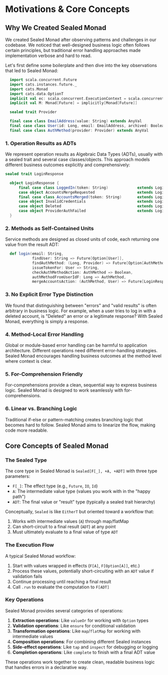 # Motivations & Core Concepts

## Why We Created Sealed Monad

We created Sealed Monad after observing patterns and challenges in our codebase. We noticed that well-designed business logic often follows certain principles, but traditional error handling approaches made implementation verbose and hard to read.

Let's first define some boilerplate and then dive into the key observations that led to Sealed Monad:

```scala mdoc:reset-object
  import scala.concurrent.Future
  import cats.instances.future._
  import cats.Monad
  import cats.data.OptionT
  implicit val ec: scala.concurrent.ExecutionContext = scala.concurrent.ExecutionContext.global
  implicit val M: Monad[Future] = implicitly[Monad[Future]]

  sealed trait Provider

  final case class EmailAddress(value: String) extends AnyVal
  final case class User(id: Long, email: EmailAddress, archived: Boolean)
  final case class AuthMethod(provider: Provider) extends AnyVal
```

### 1. Operation Results as ADTs

We represent operation results as Algebraic Data Types (ADTs), usually with a sealed trait and several case classes/objects. This approach models different business outcomes explicitly and comprehensively:

```scala mdoc
sealed trait LoginResponse

  object LoginResponse {
      final case class LoggedIn(token: String)             extends LoginResponse
      case object AccountsMergeRequested                   extends LoginResponse
      final case class AccountsMerged(token: String)       extends LoginResponse
      case object InvalidCredentials                       extends LoginResponse
      case object Deleted                                  extends LoginResponse
      case object ProviderAuthFailed                       extends LoginResponse
  }
```

### 2. Methods as Self-Contained Units

Service methods are designed as closed units of code, each returning one value from the result ADT:

```scala mdoc
  def login(email: String,
            findUser: String => Future[Option[User]],
            findAuthMethod: (Long, Provider) => Future[Option[AuthMethod]],
            issueTokenFor: User => String,
            checkAuthMethodAction: AuthMethod => Boolean,
            authMethodFromUserIdF: Long => AuthMethod,
            mergeAccountsAction: (AuthMethod, User) => Future[LoginResponse]): Future[LoginResponse] = ???
```

### 3. No Explicit Error Type Distinction

We found that distinguishing between "errors" and "valid results" is often arbitrary in business logic. For example, when a user tries to log in with a deleted account, is "Deleted" an error or a legitimate response? With Sealed Monad, everything is simply a response.

### 4. Method-Local Error Handling

Global or module-based error handling can be harmful to application architecture. Different operations need different error-handling strategies. Sealed Monad encourages handling business outcomes at the method level where context is clear.

### 5. For-Comprehension Friendly

For-comprehensions provide a clean, sequential way to express business logic. Sealed Monad is designed to work seamlessly with for-comprehensions.

### 6. Linear vs. Branching Logic

Traditional if-else or pattern-matching creates branching logic that becomes hard to follow. Sealed Monad aims to linearize the flow, making code more readable.

## Core Concepts of Sealed Monad

### The Sealed Type

The core type in Sealed Monad is `Sealed[F[_], +A, +ADT]` with three type parameters:

- `F[_]`: The effect type (e.g., `Future`, `IO`, `Id`)
- `A`: The intermediate value type (values you work with in the "happy path")
- `ADT`: The final value or "result" type (typically a sealed trait hierarchy)

Conceptually, `Sealed` is like `EitherT` but oriented toward a workflow that:

1. Works with intermediate values (`A`) through map/flatMap
2. Can short-circuit to a final result (`ADT`) at any point
3. Must ultimately evaluate to a final value of type `ADT`

### The Execution Flow

A typical Sealed Monad workflow:

1. Start with values wrapped in effects (`F[A]`, `F[Option[A]]`, etc.)
2. Process these values, potentially short-circuiting with an `ADT` value if validation fails
3. Continue processing until reaching a final result
4. Call `.run` to evaluate the computation to `F[ADT]`

### Key Operations

Sealed Monad provides several categories of operations:

1. **Extraction operations**: Like `valueOr` for working with `Option` types
2. **Validation operations**: Like `ensure` for conditional validation
3. **Transformation operations**: Like `map`/`flatMap` for working with intermediate values
4. **Composition operations**: For combining different Sealed instances
5. **Side-effect operations**: Like `tap` and `inspect` for debugging or logging
6. **Completion operations**: Like `complete` to finish with a final ADT value

These operations work together to create clean, readable business logic that handles errors in a declarative way.

